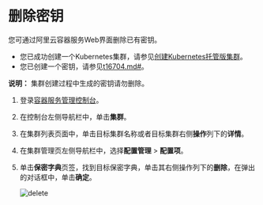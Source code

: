 # 删除密钥

您可通过阿里云容器服务Web界面删除已有密钥。

-   您已成功创建一个Kubernetes集群，请参见[创建Kubernetes托管版集群](/cn.zh-CN/Kubernetes集群用户指南/集群/创建集群/创建Kubernetes托管版集群.md)。
-   您已创建一个密钥，请参见[t16704.md\#](/cn.zh-CN/Kubernetes集群用户指南/应用/配置项及密钥/创建密钥.md)。

**说明：** 集群创建过程中生成的密钥请勿删除。

1.  登录[容器服务管理控制台](https://cs.console.aliyun.com)。

2.  在控制台左侧导航栏中，单击**集群**。

3.  在集群列表页面中，单击目标集群名称或者目标集群右侧**操作**列下的**详情**。

4.  在集群管理页左侧导航栏中，选择**配置管理** \> **配置项**。

5.  单击**保密字典**页签，找到目标保密字典，单击其右侧操作列下的**删除**，在弹出的对话框中，单击**确定**。

    ![delete](https://static-aliyun-doc.oss-accelerate.aliyuncs.com/assets/img/zh-CN/2585659951/p98945.png)


